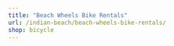 ```yaml
---
title: "Beach Wheels Bike Rentals"
url: /indian-beach/beach-wheels-bike-rentals/
shop: bicycle
---
```

